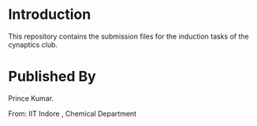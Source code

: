 # Introduction
This repository contains the submission files for the induction tasks of the cynaptics club.

# Published By
Prince Kumar.

From: IIT Indore , Chemical Department